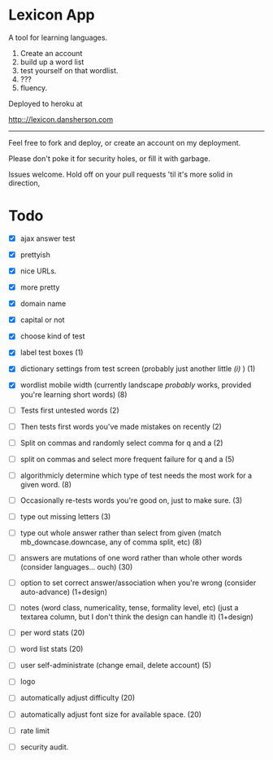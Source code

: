 
Lexicon App
===========

A tool for learning languages.

1. Create an account
2. build up a word list
3. test yourself on that wordlist.
4. ???
4. fluency.

Deployed to heroku at

<http:://lexicon.dansherson.com>

---

Feel free to fork and deploy, or create an account on my deployment.

Please don't poke it for security holes, or fill it with garbage.

Issues welcome. Hold off on your pull requests 'til it's more solid in direction,

Todo
====

- [x] ajax answer test
- [x] prettyish
- [x] nice URLs.
- [x] more pretty
- [x] domain name
- [x] capital or not
- [x] choose kind of test

- [x] label test boxes (1)
- [x] dictionary settings from test screen (probably just another little _(i)_ ) (1)
- [x] wordlist mobile width (currently landscape _probably_ works, provided you're learning short words) (8)
- [ ] Tests first untested words (2)
- [ ] Then tests first words you've made mistakes on recently (2)
- [ ] Split on commas and randomly select comma for q and a (2)
- [ ] split on commas and select more frequent failure for q and a (5)
- [ ] algorithmicly determine which type of test needs the most work for a given word. (8)
- [ ] Occasionally re-tests words you're good on, just to make sure. (3)
- [ ] type out missing letters (3)
- [ ] type out whole answer rather than select from given (match mb_downcase.downcase, any of comma split, etc) (8)
- [ ] answers are mutations of one word rather than whole other words (consider languages... ouch) (30)
- [ ] option to set correct answer/association when you're wrong (consider auto-advance) (1+design)
- [ ] notes (word class, numericality, tense, formality level, etc) (just a textarea column, but I don't think the design can handle it) (1+design)
- [ ] per word stats (20)
- [ ] word list stats (20)
- [ ] user self-administrate (change email, delete account) (5)
- [ ] logo
- [ ] automatically adjust difficulty (20)
- [ ] automatically adjust font size for available space. (20)
- [ ] rate limit
- [ ] security audit.
